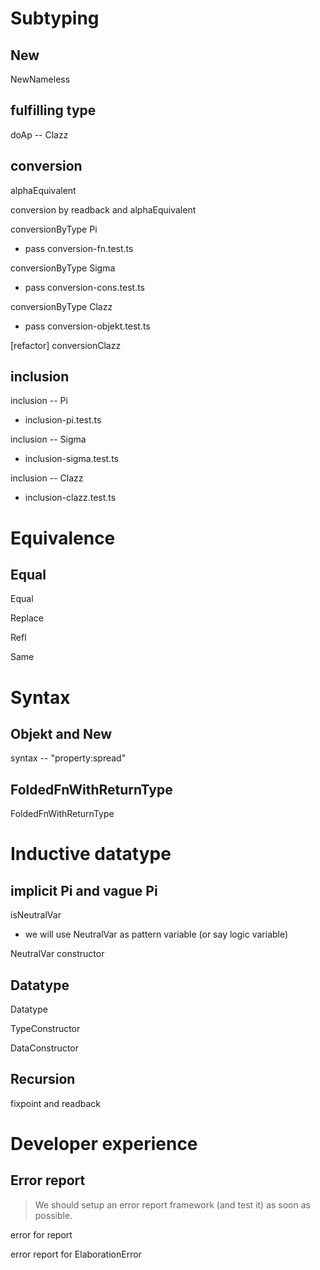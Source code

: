 # Subtyping

## New

NewNameless

## fulfilling type

doAp -- Clazz

## conversion

alphaEquivalent

conversion by readback and alphaEquivalent

conversionByType Pi

- pass conversion-fn.test.ts

conversionByType Sigma

- pass conversion-cons.test.ts

conversionByType Clazz

- pass conversion-objekt.test.ts

[refactor] conversionClazz

## inclusion

inclusion -- Pi

- inclusion-pi.test.ts

inclusion -- Sigma

- inclusion-sigma.test.ts

inclusion -- Clazz

- inclusion-clazz.test.ts

# Equivalence

## Equal

Equal

Replace

Refl

Same

# Syntax

## Objekt and New

syntax -- "property:spread"

## FoldedFnWithReturnType

FoldedFnWithReturnType

# Inductive datatype

## implicit Pi and vague Pi

isNeutralVar

- we will use NeutralVar as pattern variable (or say logic variable)

NeutralVar constructor

## Datatype

Datatype

TypeConstructor

DataConstructor

## Recursion

fixpoint and readback

# Developer experience

## Error report

> We should setup an error report framework (and test it) as soon as possible.

error for report

error report for ElaborationError
